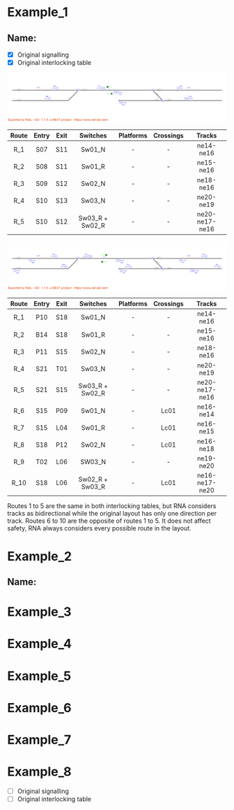 # Example_1
## Name: 

- [x] Original signalling
- [x] Original interlocking table

![alt text](1_A.png)

| Route  | Entry | Exit | Switches | Platforms | Crossings | Tracks |
|  :---:  |  :---:  |  :---:  |  :---:  |  :---:  |  :---:  |  :---:  |
| R_1 |  S07  |  S11  | Sw01_N  | - | - | ne14-ne16  |
| R_2 |  S08  |  S11  | Sw01_R  | - | - | ne15-ne16  |
| R_3 |  S09  |  S12  | Sw02_N  | - | - | ne18-ne16  |
| R_4 |  S10  |  S13  | Sw03_N  | - | - | ne20-ne19  |
| R_5 |  S10  |  S12  | Sw03_R + Sw02_R  | - | - | ne20-ne17-ne16  |

![alt text](1_B.png)

| Route  | Entry | Exit | Switches | Platforms | Crossings | Tracks |
|  :---:  |  :---:  |  :---:  |  :---:  |  :---:  |  :---:  |  :---:  |
| R_1 |  P10  |  S18  | Sw01_N  | - | - | ne14-ne16  |
| R_2 |  B14  |  S18  | Sw01_R  | - | - | ne15-ne16  |
| R_3 |  P11  |  S15  | Sw02_N  | - | - | ne18-ne16  |
| R_4 |  S21  |  T01  | Sw03_N  | - | - | ne20-ne19  |
| R_5 |  S21  |  S15  | Sw03_R + Sw02_R | - | - | ne20-ne17-ne16  |
| R_6 |  S15  |  P09  | Sw01_N  | - | Lc01 | ne16-ne14  |
| R_7 |  S15  |  L04  | Sw01_R  | - | Lc01 | ne16-ne15  |
| R_8 |  S18  |  P12  | Sw02_N  | - | Lc01 | ne16-ne18  |
| R_9 |  T02  |  L06  | SW03_N  | -  | - | ne19-ne20  |
| R_10 |  S18  |  L06  | Sw02_R + Sw03_R  | - | Lc01 | ne16-ne17-ne20  |

Routes 1 to 5 are the same in both interlocking tables, but RNA considers tracks as bidirectional while the original layout has only one direction per track. Routes 6 to 10 are the opposite of routes 1 to 5. It does not affect safety, RNA always considers every possible route in the layout.

# Example_2
## Name: 

# Example_3

# Example_4

# Example_5

# Example_6

# Example_7

# Example_8

- [ ] Original signalling
- [ ] Original interlocking table
